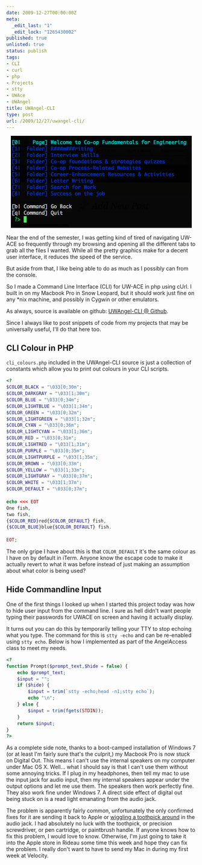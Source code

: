 ```yaml
---
date: 2009-12-27T00:00:00Z
meta:
  _edit_last: "1"
  _edit_lock: "1265430002"
published: true
unlisted: true
status: publish
tags:
- CLI
- curl
- php
- Projects
- stty
- UWAce
- UWAngel
title: UWAngel-CLI
type: post
url: /2009/12/27/uwangel-cli/
---
```


<div style='text-align:center'>
  <img src="/images/uwangel-cli-1.png" width="480" height="244" />
</div>

Near the end of the semester, I was getting kind of tired of navigating UW-ACE
so frequently through my browsing and opening all the different tabs to grab all
the files I wanted. While all the pretty graphics make for a decent user
interface, it reduces the speed of the service.

But aside from that, I like being able to do as much as I possibly can from the
console.

So I made a Command Line Interface (CLI) for UW-ACE in php using cUrl. I built
in on my Macbook Pro in Snow Leopard, but it should work just fine on any *nix
machine, and possibly in Cygwin or other emulators.

As always, source is available on github: <a
href="http://github.com/jlfwong/UWAngel-CLI">UWAngel-CLI @ Github</a>.

Since I always like to post snippets of code from my projects that may be
universally useful, I'll do that here too.

CLI Colour in PHP
-----------------

`cli_colours.php` included in the UWAngel-CLI source is just a collection of
constants which allow you to print out colours in your CLI scripts.

```php
<?
$COLOR_BLACK = "\033[0;30m";
$COLOR_DARKGRAY = "\033[1;30m";
$COLOR_BLUE = "\033[0;34m";
$COLOR_LIGHTBLUE = "\033[1;34m";
$COLOR_GREEN = "\033[0;32m";
$COLOR_LIGHTGREEN = "\033[1;32m";
$COLOR_CYAN = "\033[0;36m";
$COLOR_LIGHTCYAN = "\033[1;36m";
$COLOR_RED = "\033[0;31m";
$COLOR_LIGHTRED = "\033[1;31m";
$COLOR_PURPLE = "\033[0;35m";
$COLOR_LIGHTPURPLE = "\033[1;35m";
$COLOR_BROWN = "\033[0;33m";
$COLOR_YELLOW = "\033[1;33m";
$COLOR_LIGHTGRAY = "\033[0;37m";
$COLOR_WHITE = "\033[1;37m";
$COLOR_DEFAULT = "\033[0;37m";

echo <<< EOT
One fish,
two fish,
{$COLOR_RED}red{$COLOR_DEFAULT} fish,
{$COLOR_BLUE}blue{$COLOR_DEFAULT} fish.

EOT;
```

The only gripe I have about this is that `COLOR_DEFAULT` it's the same colour as
I have on by default in iTerm. Anyone know the escape code to make it actually
revert to what it was before instead of just making an assumption about what
color is being used?

Hide Commandline Input
----------------------

One of the first things I looked up when I started this project today was how to
hide user input from the command line. I sure as hell didn't want people typing
their passwords for UWACE on screen and having it actually display.

It turns out you can do this by temporarily telling your TTY to stop echoing
what you type. The command for this is `stty -echo` and can be re-enabled using
`stty echo`. Below is how I implemented as part of the AngelAccess class to meet
my needs.

```php
<?
function Prompt($prompt_text,$hide = false) {
    echo $prompt_text;
    $input = "";
    if ($hide) {
        $input = trim(`stty -echo;head -n1;stty echo`);
        echo "\n";
    } else {
        $input = trim(fgets(STDIN));
    }
    return $input;
}
?>
```

As a complete side note, thanks to a boot-camped installation of Windows 7 (or
at least I'm fairly sure that's the culprit,) my Macbook Pro is now stuck on
Digital Out. This means I can't use the internal speakers on my computer under
Mac OS X. Well... what I should say is that I can't use them without some
annoying tricks. If I plug in my headphones, then tell my mac to use the input
jack for audio input, then my internal speakers appear under the output options
and let me use them. The speakers then work perfectly fine. They also work fine
under Windows 7. A direct side effect of digital out being stuck on is a read
light emanating from the audio jack.

The problem is apparently fairly common, unfortunately the only confirmed fixes
for it are sending it back to Apple or <a
href="http://forums.macrumors.com/showthread.php?t=239287">wiggling a toothpick
around</a> in the audio jack. I had absolutely no luck with the toothpick, or
precision screwdriver, or pen cartridge, or paintbrush handle. If anyone knows
how to fix this problem, I would love to know. Otherwise, I'm just going to take
it into the Apple store in Rideau some time this week and hope they can fix the
problem. I really don't want to have to send my Mac in during my first week at
Velocity.
